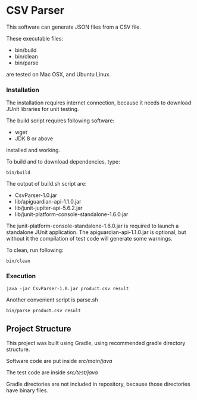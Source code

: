 # CSV Parser

This software can generate JSON files from a CSV file.

These executable files:
* bin/build
* bin/clean
* bin/parse 

are tested on Mac OSX, and Ubuntu Linux.

### Installation
The installation requires internet connection, because it needs to download JUnit libraries for unit testing.

The build script requires following software:
* wget
* JDK 8 or above

installed and working.

To build and to download dependencies, type:

```shell script
bin/build
```

The output of build.sh script are:
* CsvParser-1.0.jar
* lib/apiguardian-api-1.1.0.jar
* lib/junit-jupiter-api-5.6.2.jar
* lib/junit-platform-console-standalone-1.6.0.jar

The junit-platform-console-standalone-1.6.0.jar is required to launch a standalone JUnit application.
The apiguardian-api-1.1.0.jar is optional, but without it the compilation of test code will generate some warnings.

To clean, run following:
```shell script
bin/clean
```

### Execution

```shell script
java -jar CsvParser-1.0.jar product.csv result
```

Another convenient script is parse.sh
```shell script
bin/parse product.csv result
```

## Project Structure

This project was built using Gradle, using recommended gradle directory structure.

Software code are put inside
*src/main/java*

The test code are inside *src/test/java*

Gradle directories are not included in repository, because those directories have binary files.
